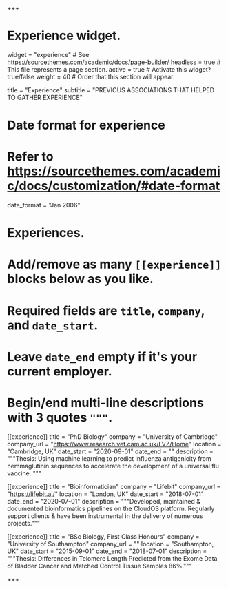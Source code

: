 +++
# Experience widget.
widget = "experience"  # See https://sourcethemes.com/academic/docs/page-builder/
headless = true  # This file represents a page section.
active = true  # Activate this widget? true/false
weight = 40  # Order that this section will appear.

title = "Experience"
subtitle = "PREVIOUS ASSOCIATIONS THAT HELPED TO GATHER EXPERIENCE"

# Date format for experience
#   Refer to https://sourcethemes.com/academic/docs/customization/#date-format
date_format = "Jan 2006"

# Experiences.
#   Add/remove as many `[[experience]]` blocks below as you like.
#   Required fields are `title`, `company`, and `date_start`.
#   Leave `date_end` empty if it's your current employer.
#   Begin/end multi-line descriptions with 3 quotes `"""`.
[[experience]]
  title = "PhD Biology"
  company = "University of Cambridge"
  company_url = "https://www.research.vet.cam.ac.uk/LVZ/Home"
  location = "Cambridge, UK"
  date_start = "2020-09-01"
  date_end = ""
  description = """Thesis: Using machine learning to predict influenza antigenicity from hemmaglutinin sequences to accelerate the development of a universal flu vaccine.
  """

[[experience]]
  title = "Bioinformatician"
  company = "Lifebit"
  company_url = "https://lifebit.ai/"
  location = "London, UK"
  date_start = "2018-07-01"
  date_end = "2020-07-01"
  description = """Developed, maintained & documented bioinformatics pipelines on the CloudOS platform. Regularly support clients & have been instrumental in the delivery of numerous projects."""

[[experience]]
  title = "BSc Biology, First Class Honours"
  company = "University of Southampton"
  company_url = ""
  location = "Southampton, UK"
  date_start = "2015-09-01"
  date_end = "2018-07-01"
  description = """Thesis: Differences in Telomere Length Predicted from the Exome Data of Bladder Cancer and Matched Control Tissue Samples 86%."""
  
+++
